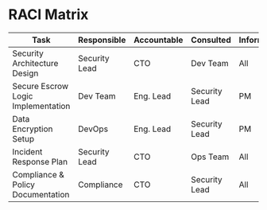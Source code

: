 # RACI Matrix

| Task                                | Responsible   | Accountable     | Consulted     | Informed |
|-------------------------------------|---------------|-----------------|---------------|----------|
| Security Architecture Design        | Security Lead | CTO             | Dev Team      | All      |
| Secure Escrow Logic Implementation  | Dev Team      | Eng. Lead       | Security Lead | PM       |
| Data Encryption Setup               | DevOps        | Eng. Lead       | Security Lead | PM       |
| Incident Response Plan              | Security Lead | CTO             | Ops Team      | All      |
| Compliance & Policy Documentation   | Compliance    | CTO             | Security Lead | All      |
